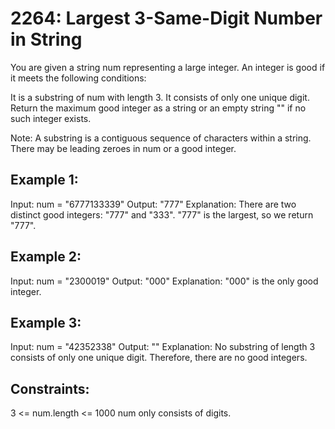 # 2264: Largest 3-Same-Digit Number in String

You are given a string num representing a large integer. An integer is good if it meets the following conditions:

It is a substring of num with length 3.
It consists of only one unique digit.
Return the maximum good integer as a string or an empty string "" if no such integer exists.

Note:
    A substring is a contiguous sequence of characters within a string.
    There may be leading zeroes in num or a good integer.
 

## Example 1:

Input: num = "6777133339"
Output: "777"
Explanation: There are two distinct good integers: "777" and "333".
"777" is the largest, so we return "777".

## Example 2:

Input: num = "2300019"
Output: "000"
Explanation: "000" is the only good integer.

## Example 3:

Input: num = "42352338"
Output: ""
Explanation: No substring of length 3 consists of only one unique digit. Therefore, there are no good integers.
 

## Constraints:

3 <= num.length <= 1000
num only consists of digits.